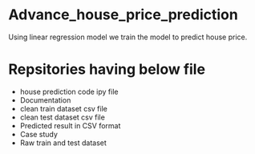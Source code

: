 # Advance_house_price_prediction
Using linear regression model we  train the model to predict house price.

# Repsitories having below file 
- house prediction code ipy file
- Documentation 
- clean train dataset csv file
- clean test dataset csv file
- Predicted result in CSV format
- Case study
- Raw train and test dataset
